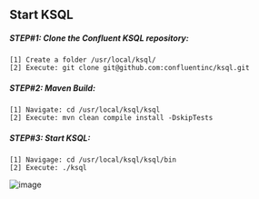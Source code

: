 ## Start KSQL

##### STEP#1: Clone the Confluent KSQL repository:

```
[1] Create a folder /usr/local/ksql/
[2] Execute: git clone git@github.com:confluentinc/ksql.git
```

##### STEP#2: Maven Build:

```
[1] Navigate: cd /usr/local/ksql/ksql
[2] Execute: mvn clean compile install -DskipTests
```

##### STEP#3: Start KSQL:

```
[1] Navigage: cd /usr/local/ksql/ksql/bin
[2] Execute: ./ksql
```
![image](https://user-images.githubusercontent.com/45539698/66264490-c2ba4f00-e823-11e9-8d81-f1e091e27171.png)

